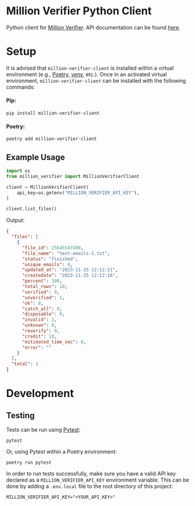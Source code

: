 # Million Verifier Python Client
Python client for [Million Verifier](https://www.millionverifier.com/). API documentation can be found 
[here](https://developer.millionverifier.com/#section/Authentication).

# Setup
It is advised that `million-verifier-client` is installed within a virtual environment 
(e.g., [Poetry](https://python-poetry.org/docs/), [venv](https://docs.python.org/3/tutorial/venv.html), etc.). 
Once in an activated virtual environment, `million-verifier-client` can be installed with the following commands:
#### Pip:
```shell
pip install million-verifier-client
```
#### Poetry:
```shell
poetry add million-verifier-client
```

## Example Usage
```python
import os
from million_verifier import MillionVerifierClient

client = MillionVerifierClient(
    api_key=os.getenv("MILLION_VERIFIER_API_KEY"),
)

client.list_files()
```
Output:
```json
{
  "files": [
    {
      "file_id": 25645547490,
      "file_name": "test-emails-1.txt",
      "status": "finished",
      "unique_emails": 0,
      "updated_at": "2023-11-25 12:12:21",
      "createdate": "2023-11-25 12:12:16",
      "percent": 100,
      "total_rows": 10,
      "verified": 9,
      "unverified": 1,
      "ok": 8,
      "catch_all": 0,
      "disposable": 0,
      "invalid": 1,
      "unknown": 0,
      "reverify": 0,
      "credit": 10,
      "estimated_time_sec": 0,
      "error": ""
    }
  ], 
  "total": 1
}
```
# Development
## Testing
Tests can be run using [Pytest](https://docs.pytest.org/en/7.4.x/):
```shell
pytest
```
Or, using Pytest within a Poetry environment:
```shell
poetry run pytest
```
In order to run tests successfully, make sure you have a valid API key declared as a `MILLION_VERIFIER_API_KEY` 
environment variable. This can be done by adding a `.env.local` file to the root directory of this project:
```dotenv
MILLION_VERIFIER_API_KEY="<YOUR_API_KEY>"
```

